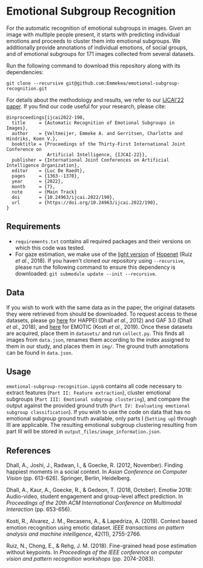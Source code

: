 # Emotional Subgroup Recognition

For the automatic recognition of emotional subgroups in images. Given an image with multiple people present, it starts with predicting individual emotions and proceeds to cluster them into emotional subgroups. We additionally provide annotations of individual emotions, of social groups, and of emotional subgroups for 171 images collected from several datasets. 

Run the following command to download this repository along with its dependencies:
```
git clone --recursive git@github.com:Emmekea/emotional-subgroup-recognition.git
``` 

For details about the methodology and results, we refer to our [IJCAI'22 paper](https://www.ijcai.org/proceedings/2022/0190.pdf). If you find our code useful for your research, please cite:

```
@inproceedings{ijcai2022-190,
  title     = {Automatic Recognition of Emotional Subgroups in Images},
  author    = {Veltmeijer, Emmeke A. and Gerritsen, Charlotte and Hindriks, Koen V.},
  booktitle = {Proceedings of the Thirty-First International Joint Conference on
               Artificial Intelligence, {IJCAI-22}},
  publisher = {International Joint Conferences on Artificial Intelligence Organization},
  editor    = {Luc De Raedt},
  pages     = {1363--1370},
  year      = {2022},
  month     = {7},
  note      = {Main Track}
  doi       = {10.24963/ijcai.2022/190},
  url       = {https://doi.org/10.24963/ijcai.2022/190},
}
```

## Requirements

- `requirements.txt` contains all required packages and their versions on which this code was tested.
- For gaze estimation, we make use of the [light version](https://github.com/OverEuro/deep-head-pose-lite) of [Hopenet](https://github.com/natanielruiz/deep-head-pose/tree/f7bbb9981c2953c2eca67748d6492a64c8243946) (Ruiz *et al*., 2018). If you haven't cloned our repository using `--recursive`, please run the following command to ensure this dependency is downloaded: `git submodule update --init --recursive`.

## Data

If you wish to work with the same data as in the paper, the original datasets they were retrieved from should be downloaded. To request access to these datasets, please go [here](https://iitrpr.ac.in/lasii/resources.html) for HAPPEI (Dhall *et al*., 2012) and GAF 3.0 (Dhall *et al*., 2018), and [here](http://sunai.uoc.edu/emotic/download.html) for EMOTIC (Kosti *et al.*, 2019). Once these datasets are acquired, place them in `datasets/` and run `collect.py`. This finds all images from `data.json`, renames them according to the index assigned to them in our study, and places them in `img/`. The ground truth annotations can be found in `data.json`.

## Usage

`emotional-subgroup-recognition.ipynb` contains all code necessary to extract features (`Part II: Feature extraction`), cluster emotional subgroups (`Part III: Emotional subgroup clustering`), and compare the output against the provided ground truth (`Part IV: Evaluating emotional subgroup classification`). If you wish to use the code on data that has no emotional subgroup ground truth available, only parts I (`Setting up`) through III are applicable. The resulting emotional subgroup clustering resulting from part III will be stored in `output_files/image_information.json`.

## References

Dhall, A., Joshi, J., Radwan, I., & Goecke, R. (2012, November). Finding happiest moments in a social context. In *Asian Conference on Computer Vision* (pp. 613-626). Springer, Berlin, Heidelberg.

Dhall, A., Kaur, A., Goecke, R., & Gedeon, T. (2018, October). Emotiw 2018: Audio-video, student engagement and group-level affect prediction. In *Proceedings of the 20th ACM International Conference on Multimodal Interaction* (pp. 653-656).

Kosti, R., Alvarez, J. M., Recasens, A., & Lapedriza, A. (2019). Context based emotion recognition using emotic dataset. *IEEE transactions on pattern analysis and machine intelligence*, 42(11), 2755-2766.

Ruiz, N., Chong, E., & Rehg, J. M. (2018). Fine-grained head pose estimation without keypoints. In *Proceedings of the IEEE conference on computer vision and pattern recognition workshops* (pp. 2074-2083).
